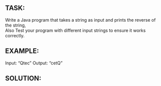 

## TASK:
Write a Java program that takes a string as input and prints the reverse of the string, \
Also Test your program with different input strings to ensure it works correctly.



## EXAMPLE:
Input: “Qtec”
Output: “cetQ”



## SOLUTION:

``` Java








```


